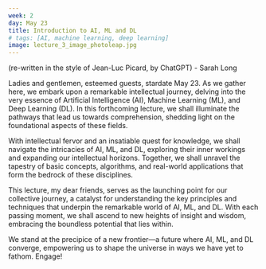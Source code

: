 ```yaml
---
week: 2
day: May 23
title: Introduction to AI, ML and DL
# tags: [AI, machine learning, deep learning]
image: lecture_3_image_photoleap.jpg
---
```


(re-written in the style of Jean-Luc Picard, by ChatGPT) - Sarah Long

Ladies and gentlemen, esteemed guests, stardate May 23. As we gather here, we embark upon a remarkable intellectual journey, delving into the very essence of Artificial Intelligence (AI), Machine Learning (ML), and Deep Learning (DL). In this forthcoming lecture, we shall illuminate the pathways that lead us towards comprehension, shedding light on the foundational aspects of these fields.

With intellectual fervor and an insatiable quest for knowledge, we shall navigate the intricacies of AI, ML, and DL, exploring their inner workings and expanding our intellectual horizons. Together, we shall unravel the tapestry of basic concepts, algorithms, and real-world applications that form the bedrock of these disciplines.

This lecture, my dear friends, serves as the launching point for our collective journey, a catalyst for understanding the key principles and techniques that underpin the remarkable world of AI, ML, and DL. With each passing moment, we shall ascend to new heights of insight and wisdom, embracing the boundless potential that lies within.

We stand at the precipice of a new frontier—a future where AI, ML, and DL converge, empowering us to shape the universe in ways we have yet to fathom.  Engage!
